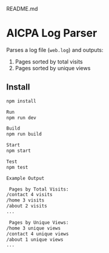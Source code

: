 README.md
# AICPA Log Parser

Parses a log file (`web.log`) and outputs:
1. Pages sorted by total visits
2. Pages sorted by unique views

## Install
```sh
npm install

Run
npm run dev

Build
npm run build

Start
npm start

Test
npm test

Example Output

 Pages by Total Visits:
/contact 4 visits
/home 3 visits
/about 2 visits
...

 Pages by Unique Views:
/home 3 unique views
/contact 4 unique views
/about 1 unique views
...